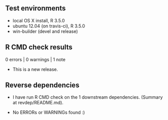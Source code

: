 ## Test environments
* local OS X install, R 3.5.0
* ubuntu 12.04 (on travis-ci), R 3.5.0
* win-builder (devel and release)

## R CMD check results

0 errors | 0 warnings | 1 note

* This is a new release.

## Reverse dependencies

* I have run R CMD check on the 1 downstream dependencies.
  (Summary at revdep/README.md). 

* No ERRORs or WARNINGs found :)